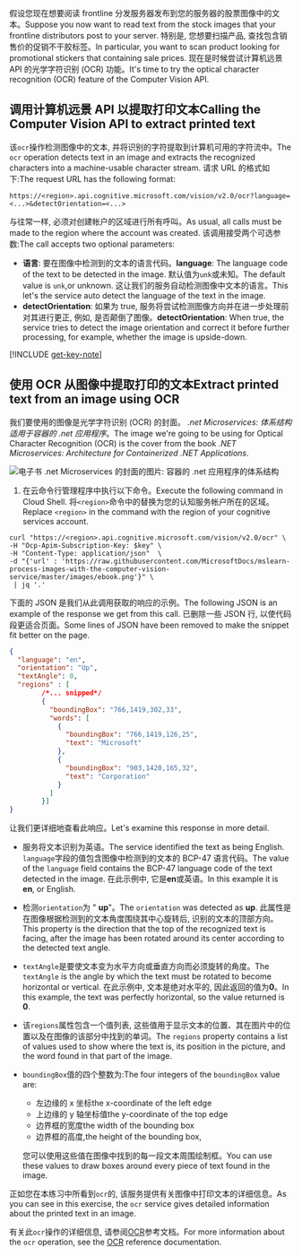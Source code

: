 <span data-ttu-id="7150f-101">假设您现在想要阅读 frontline 分发服务器发布到您的服务器的股票图像中的文本。</span><span class="sxs-lookup"><span data-stu-id="7150f-101">Suppose you now want to read text from the stock images that your frontline distributors post to your server.</span></span> <span data-ttu-id="7150f-102">特别是, 您想要扫描产品, 查找包含销售价的促销不干胶标签。</span><span class="sxs-lookup"><span data-stu-id="7150f-102">In particular, you want to scan product looking for promotional stickers that containing sale prices.</span></span> <span data-ttu-id="7150f-103">现在是时候尝试计算机远景 API 的光学字符识别 (OCR) 功能。</span><span class="sxs-lookup"><span data-stu-id="7150f-103">It's time to try the optical character recognition (OCR) feature of the Computer Vision API.</span></span> 

## <a name="calling-the-computer-vision-api-to-extract-printed-text"></a><span data-ttu-id="7150f-104">调用计算机远景 API 以提取打印文本</span><span class="sxs-lookup"><span data-stu-id="7150f-104">Calling the Computer Vision API to extract printed text</span></span>

<span data-ttu-id="7150f-105">该`ocr`操作检测图像中的文本, 并将识别的字符提取到计算机可用的字符流中。</span><span class="sxs-lookup"><span data-stu-id="7150f-105">The `ocr` operation detects text in an image and extracts the recognized characters into a machine-usable character stream.</span></span> <span data-ttu-id="7150f-106">请求 URL 的格式如下:</span><span class="sxs-lookup"><span data-stu-id="7150f-106">The request URL has the following format:</span></span>

`https://<region>.api.cognitive.microsoft.com/vision/v2.0/ocr?language=<...>&detectOrientation=<...>`

<span data-ttu-id="7150f-107">与往常一样, 必须对创建帐户的区域进行所有呼叫。</span><span class="sxs-lookup"><span data-stu-id="7150f-107">As usual, all calls must be made to the region where the account was created.</span></span> <span data-ttu-id="7150f-108">该调用接受两个可选参数:</span><span class="sxs-lookup"><span data-stu-id="7150f-108">The call accepts two optional parameters:</span></span>

- <span data-ttu-id="7150f-109">**语言**: 要在图像中检测到的文本的语言代码。</span><span class="sxs-lookup"><span data-stu-id="7150f-109">**language**: The language code of the text to be detected in the image.</span></span> <span data-ttu-id="7150f-110">默认值为`unk`或未知。</span><span class="sxs-lookup"><span data-stu-id="7150f-110">The default value is `unk`,or unknown.</span></span> <span data-ttu-id="7150f-111">这让我们的服务自动检测图像中文本的语言。</span><span class="sxs-lookup"><span data-stu-id="7150f-111">This let's the service auto detect the language of the text in the image.</span></span>
- <span data-ttu-id="7150f-112">**detectOrientation**: 如果为 true, 服务将尝试检测图像方向并在进一步处理前对其进行更正, 例如, 是否颠倒了图像。</span><span class="sxs-lookup"><span data-stu-id="7150f-112">**detectOrientation**: When true, the service  tries to detect the image orientation and correct it before further processing, for example, whether the image is upside-down.</span></span> 

[!INCLUDE [get-key-note](./get-key.md)]

## <a name="extract-printed-text-from-an-image-using-ocr"></a><span data-ttu-id="7150f-113">使用 OCR 从图像中提取打印的文本</span><span class="sxs-lookup"><span data-stu-id="7150f-113">Extract printed text from an image using OCR</span></span>

<span data-ttu-id="7150f-114">我们要使用的图像是光学字符识别 (OCR) 的封面。 *.net Microservices: 体系结构适用于容器的 .net 应用程序*。</span><span class="sxs-lookup"><span data-stu-id="7150f-114">The image we're going to be using for Optical Character Recognition (OCR) is the cover from the book *.NET Microservices: Architecture for Containerized .NET Applications*.</span></span>

![电子书 .net Microservices 的封面的图片: 容器的 .net 应用程序的体系结构](../media/5-ebook.png)

1. <span data-ttu-id="7150f-116">在云命令行管理程序中执行以下命令。</span><span class="sxs-lookup"><span data-stu-id="7150f-116">Execute the following command in Cloud Shell.</span></span> <span data-ttu-id="7150f-117">将`<region>`命令中的替换为您的认知服务帐户所在的区域。</span><span class="sxs-lookup"><span data-stu-id="7150f-117">Replace `<region>` in the command with the region of your cognitive services account.</span></span>

```azurecli
curl "https://<region>.api.cognitive.microsoft.com/vision/v2.0/ocr" \
-H "Ocp-Apim-Subscription-Key: $key" \
-H "Content-Type: application/json"  \
-d "{'url' : 'https://raw.githubusercontent.com/MicrosoftDocs/mslearn-process-images-with-the-computer-vision-service/master/images/ebook.png'}" \
 | jq '.'
```

<span data-ttu-id="7150f-118">下面的 JSON 是我们从此调用获取的响应的示例。</span><span class="sxs-lookup"><span data-stu-id="7150f-118">The following JSON is an example of the response we get from this call.</span></span> <span data-ttu-id="7150f-119">已删除一些 JSON 行, 以使代码段更适合页面。</span><span class="sxs-lookup"><span data-stu-id="7150f-119">Some lines of JSON have been removed to make the snippet fit better on the page.</span></span>

```json
{
  "language": "en",
  "orientation": "Up",
  "textAngle": 0,
  "regions" : [
        /*... snipped*/
        {
          "boundingBox": "766,1419,302,33",
          "words": [
            {
              "boundingBox": "766,1419,126,25",
              "text": "Microsoft"
            },
            {
              "boundingBox": "903,1420,165,32",
              "text": "Corporation"
            }
          ]
        }]
}
```

<span data-ttu-id="7150f-120">让我们更详细地查看此响应。</span><span class="sxs-lookup"><span data-stu-id="7150f-120">Let's examine this response in more detail.</span></span> 

- <span data-ttu-id="7150f-121">服务将文本识别为英语。</span><span class="sxs-lookup"><span data-stu-id="7150f-121">The service identified the text as being English.</span></span> <span data-ttu-id="7150f-122">`language`字段的值包含图像中检测到的文本的 BCP-47 语言代码。</span><span class="sxs-lookup"><span data-stu-id="7150f-122">The value of the `language` field contains the BCP-47 language code of the text detected in the image.</span></span> <span data-ttu-id="7150f-123">在此示例中, 它是**en**或英语。</span><span class="sxs-lookup"><span data-stu-id="7150f-123">In this example it is **en**, or English.</span></span> 
- <span data-ttu-id="7150f-124">检测`orientation`为 " **up**"。</span><span class="sxs-lookup"><span data-stu-id="7150f-124">The `orientation` was detected as **up**.</span></span> <span data-ttu-id="7150f-125">此属性是在图像根据检测到的文本角度围绕其中心旋转后, 识别的文本的顶部方向。</span><span class="sxs-lookup"><span data-stu-id="7150f-125">This property is the direction that the top of the recognized text is facing, after the image has been rotated around its center according to the detected text angle.</span></span> 
- <span data-ttu-id="7150f-126">`textAngle`是要使文本变为水平方向或垂直方向而必须旋转的角度。</span><span class="sxs-lookup"><span data-stu-id="7150f-126">The `textAngle` is the angle by which the text must be rotated to become horizontal or vertical.</span></span> <span data-ttu-id="7150f-127">在此示例中, 文本是绝对水平的, 因此返回的值为**0**。</span><span class="sxs-lookup"><span data-stu-id="7150f-127">In this example, the text was perfectly horizontal, so the value returned is **0**.</span></span>  
- <span data-ttu-id="7150f-128">该`regions`属性包含一个值列表, 这些值用于显示文本的位置、其在图片中的位置以及在图像的该部分中找到的单词。</span><span class="sxs-lookup"><span data-stu-id="7150f-128">The `regions` property contains a list of values used to show where the text is, its position in the picture, and the word found in that part of the image.</span></span> 
- <span data-ttu-id="7150f-129">`boundingBox`值的四个整数为:</span><span class="sxs-lookup"><span data-stu-id="7150f-129">The four integers of the `boundingBox` value are:</span></span> 
    - <span data-ttu-id="7150f-130">左边缘的 x 坐标</span><span class="sxs-lookup"><span data-stu-id="7150f-130">the x-coordinate of the left edge</span></span> 
    - <span data-ttu-id="7150f-131">上边缘的 y 轴坐标值</span><span class="sxs-lookup"><span data-stu-id="7150f-131">the y-coordinate of the top edge</span></span>
    - <span data-ttu-id="7150f-132">边界框的宽度</span><span class="sxs-lookup"><span data-stu-id="7150f-132">the width of the bounding box</span></span>
    - <span data-ttu-id="7150f-133">边界框的高度,</span><span class="sxs-lookup"><span data-stu-id="7150f-133">the height of the bounding box,</span></span> 
   
    <span data-ttu-id="7150f-134">您可以使用这些值在图像中找到的每一段文本周围绘制框。</span><span class="sxs-lookup"><span data-stu-id="7150f-134">You can use these values to draw boxes around every piece of text found in the image.</span></span>

<span data-ttu-id="7150f-135">正如您在本练习中所看到`ocr`的, 该服务提供有关图像中打印文本的详细信息。</span><span class="sxs-lookup"><span data-stu-id="7150f-135">As you can see in this exercise, the `ocr` service gives detailed information about the printed text in an image.</span></span> 

<span data-ttu-id="7150f-136">有关此`ocr`操作的详细信息, 请参阅[OCR](https://westus.dev.cognitive.microsoft.com/docs/services/5adf991815e1060e6355ad44/operations/56f91f2e778daf14a499e1fc)参考文档。</span><span class="sxs-lookup"><span data-stu-id="7150f-136">For more information about the `ocr` operation, see the [OCR](https://westus.dev.cognitive.microsoft.com/docs/services/5adf991815e1060e6355ad44/operations/56f91f2e778daf14a499e1fc) reference documentation.</span></span>